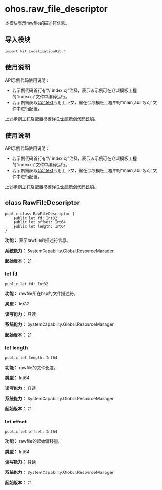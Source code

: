 # ohos.raw_file_descriptor

本模块表示rawfile的描述符信息。

## 导入模块

```cangjie
import kit.LocalizationKit.*
```

## 使用说明

API示例代码使用说明：

- 若示例代码首行有“// index.cj”注释，表示该示例可在仓颉模板工程的“index.cj”文件中编译运行。
- 若示例需获取[Context](../AbilityKit/cj-apis-app-ability-ui_ability.md#class-context)应用上下文，需在仓颉模板工程中的“main_ability.cj”文件中进行配置。

上述示例工程及配置模板详见[仓颉示例代码说明](../../cj-development-intro.md#仓颉示例代码说明)。

## 使用说明

API示例代码使用说明：

- 若示例代码首行有“// index.cj”注释，表示该示例可在仓颉模板工程的“index.cj”文件中编译运行。
- 若示例需获取[Context](../AbilityKit/cj-apis-app-ability-ui_ability.md#class-context)应用上下文，需在仓颉模板工程中的“main_ability.cj”文件中进行配置。

上述示例工程及配置模板详见[仓颉示例代码说明](../../cj-development-intro.md#仓颉示例代码说明)。

## class RawFileDescriptor

```cangjie
public class RawFileDescriptor {
    public let fd: Int32
    public let offset: Int64
    public let length: Int64
}
```

**功能：** 表示rawfile的描述符信息。

**系统能力：** SystemCapability.Global.ResourceManager

**起始版本：** 21

### let fd

```cangjie
public let fd: Int32
```

**功能：** rawfile所在hap的文件描述符。

**类型：** Int32

**读写能力：** 只读

**系统能力：** SystemCapability.Global.ResourceManager

**起始版本：** 21

### let length

```cangjie
public let length: Int64
```

**功能：** rawfile的文件长度。

**类型：** Int64

**读写能力：** 只读

**系统能力：** SystemCapability.Global.ResourceManager

**起始版本：** 21

### let offset

```cangjie
public let offset: Int64
```

**功能：** rawfile的起始偏移量。

**类型：** Int64

**读写能力：** 只读

**系统能力：** SystemCapability.Global.ResourceManager

**起始版本：** 21
